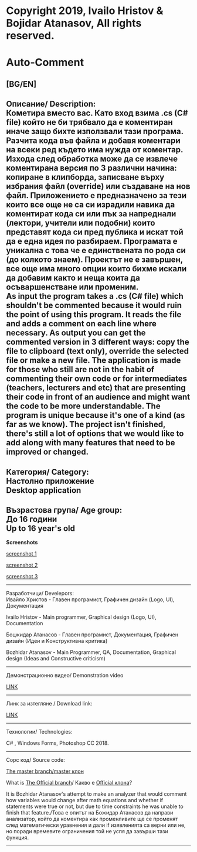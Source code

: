 # Copyright 2019, Ivailo Hristov & Bojidar Atanasov, All rights reserved.
# Auto-Comment
[BG/EN]  
---------------------------------------------------------------------------------------------------------  
Описание/ Description:  
Кометира вместо вас. Като вход взима .cs (C# file) който не би трябвало да е коментиран иначе защо бихте използвали тази програма. Разчита кода във файла и добавя коментари на всеки ред където има нужда от коментар. Изхода след обработка може да се извлече коментирана версия по 3 различни начина: копиране в клипборда, записване върху избрания файл (override) или създаване на нов файл. Приложението е предназначено за тези които все още не са си израдили навика да коментират кода си или пък за напреднали (лектори,  учители или подобни) които представят кода си пред публика и искат той да е една идея по разбираем. Програмата е уникална с това че е единствената по рода си (до колкото знаем). Проектът не е завършен, все още има много опции които бихме искали да добавим както и неща коита да осъваршенстване или променим.  
As input the program takes a .cs (C# file) which shouldn't be commented because it would ruin the point of using this program. It reads the file and adds a comment on each line where necessary. As output you can get the commented version in 3 different ways: copy the file to clipboard (text only), override the selected file or make a new file. The application is made for those who still are not in the habit of commenting their own code or for intermediates (teachers, lecturers and etc) that are presenting their code in front of an audience and might want the code to be more understandable. The program is unique because it's one of a kind (as far as we know). The project isn't finished, there's still a lot of options that we would like to add along with many features that need to be improved or changed.  
---------------------------------------------------------------------------------------------------------  
Категория/ Category:  
Настолно приложение  
Desktop application  
---------------------------------------------------------------------------------------------------------  
Възрастова група/ Age group:  
До 16 години  
Up to 16 year's old  
---------------------------------------------------------------------------------------------------------  
**Screenshots**

[screenshot 1](https://i.imgur.com/6jTGtPR.png)

[screenshot 2](https://i.imgur.com/84xiAJI.png)

[screenshot 3](https://i.imgur.com/WxVjNMS.png)

---------------------------------------------------------------------------------------------------------  
Разработчици/ Develepors:  
Ивайло Христов - Главен програмист, Графичен дизайн (Logo, UI), Документация

Ivailo Hristov - Main programmer, Graphical design (Logo, UI), Documentation
               
Боцжидар Атанасов - Главен програмист, Документация, Графичен дизайн (Идеи и Kонструктивна критика)

Bozhidar Atanasov - Main Programmer, QA, Documentation, Graphical design (Ideas and Constructive criticism)
                 
---------------------------------------------------------------------------------------------------------
Демонстрационно видео/ Demonstration video

[LINK](https://youtu.be/SQgGPgu0c1A)

---------------------------------------------------------------------------------------------------------  
Линк за изтегляне / Download link:  

[LINK](https://drive.google.com/uc?export=download&id=17iOMo-6K9w3qP2fSJUdH6ua1A-F6IiqP)

---------------------------------------------------------------------------------------------------------  
Технологии/ Technologies:

C# , Windows Forms, Photoshop CC 2018.

---------------------------------------------------------------------------------------------------------  
Сорс код/ Source code: 

[The master branch/master клон](https://github.com/kuftexd/auto-comment/tree/master)

What is [The Official branch](https://github.com/kuftexd/auto-comment/tree/Official)/ Какво е [Official клона](https://github.com/kuftexd/auto-comment/tree/Official)?

It is Bozhidar Atanasov's attempt to make an analyzer that would comment how variables would change after math equations and whether if statements were true or not, but due to time constraints he was unable to finish that feature./Това е опитът на Божидар Атанасов да направи анализатор, който да коментира как променливите ще се променят след математически уравнения и дали if изявленията са верни или не, но поради времевите ограничения той не успя да завърши тази функция.

---------------------------------------------------------------------------------------------------------  
